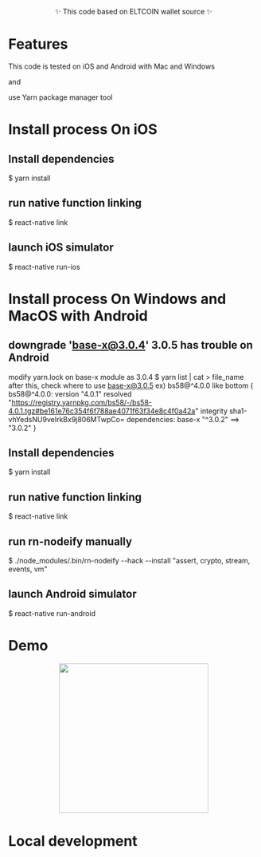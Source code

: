 <div align="center">
  <p>
    
  </p>
  <p>
    ✨ This code based on ELTCOIN wallet source ✨
  </p>
  <p>
    <a href="https://eltwallet.eltcoin.tech">
  </a>
  </p>
</div>

# Features
This code is tested on iOS and Android with Mac and Windows

and

use Yarn package manager tool


# Install process  On iOS

## Install dependencies
$ yarn install

## run native function linking
$ react-native link

## launch iOS simulator
$ react-native run-ios



# Install process  On Windows and MacOS  with  Android


## downgrade 'base-x@3.0.4'     3.0.5 has trouble on Android
modify yarn.lock on base-x module as 3.0.4
$ yarn list | cat > file_name
after this, check where to use base-x@3.0.5
ex) bs58@^4.0.0  like bottom
{
  bs58@^4.0.0:
  version "4.0.1"
  resolved "https://registry.yarnpkg.com/bs58/-/bs58-4.0.1.tgz#be161e76c354f6f788ae4071f63f34e8c4f0a42a"
  integrity sha1-vhYedsNU9veIrkBx9j806MTwpCo=
  dependencies:
    base-x "^3.0.2"   ==>  "3.0.2"
}

## Install dependencies
$ yarn install

## run native function linking
$ react-native link

## run rn-nodeify manually
$ ./node_modules/.bin/rn-nodeify --hack --install "assert, crypto, stream, events, vm"


## launch Android simulator
$ react-native run-android

# Demo

<div align="center">
  <img src="" height="300" />
</div>

# Local development




